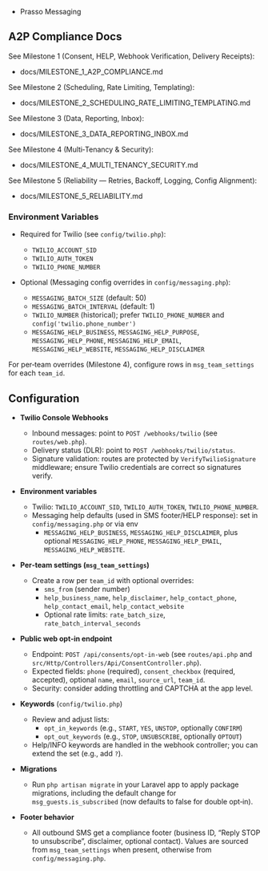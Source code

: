 * Prasso Messaging

## A2P Compliance Docs

See Milestone 1 (Consent, HELP, Webhook Verification, Delivery Receipts):

- docs/MILESTONE_1_A2P_COMPLIANCE.md

See Milestone 2 (Scheduling, Rate Limiting, Templating):

- docs/MILESTONE_2_SCHEDULING_RATE_LIMITING_TEMPLATING.md

See Milestone 3 (Data, Reporting, Inbox):

- docs/MILESTONE_3_DATA_REPORTING_INBOX.md

See Milestone 4 (Multi‑Tenancy & Security):

- docs/MILESTONE_4_MULTI_TENANCY_SECURITY.md

See Milestone 5 (Reliability — Retries, Backoff, Logging, Config Alignment):

- docs/MILESTONE_5_RELIABILITY.md

### Environment Variables

- Required for Twilio (see `config/twilio.php`):
  - `TWILIO_ACCOUNT_SID`
  - `TWILIO_AUTH_TOKEN`
  - `TWILIO_PHONE_NUMBER`

- Optional (Messaging config overrides in `config/messaging.php`):
  - `MESSAGING_BATCH_SIZE` (default: 50)
  - `MESSAGING_BATCH_INTERVAL` (default: 1)
  - `TWILIO_NUMBER` (historical); prefer `TWILIO_PHONE_NUMBER` and `config('twilio.phone_number')`
  - `MESSAGING_HELP_BUSINESS`, `MESSAGING_HELP_PURPOSE`, `MESSAGING_HELP_PHONE`, `MESSAGING_HELP_EMAIL`, `MESSAGING_HELP_WEBSITE`, `MESSAGING_HELP_DISCLAIMER`

For per‑team overrides (Milestone 4), configure rows in `msg_team_settings` for each `team_id`.

## Configuration

- **Twilio Console Webhooks**
  - Inbound messages: point to `POST /webhooks/twilio` (see `routes/web.php`).
  - Delivery status (DLR): point to `POST /webhooks/twilio/status`.
  - Signature validation: routes are protected by `VerifyTwilioSignature` middleware; ensure Twilio credentials are correct so signatures verify.

- **Environment variables**
  - Twilio: `TWILIO_ACCOUNT_SID`, `TWILIO_AUTH_TOKEN`, `TWILIO_PHONE_NUMBER`.
  - Messaging help defaults (used in SMS footer/HELP response): set in `config/messaging.php` or via env
    - `MESSAGING_HELP_BUSINESS`, `MESSAGING_HELP_DISCLAIMER`, plus optional `MESSAGING_HELP_PHONE`, `MESSAGING_HELP_EMAIL`, `MESSAGING_HELP_WEBSITE`.

- **Per‑team settings (`msg_team_settings`)**
  - Create a row per `team_id` with optional overrides:
    - `sms_from` (sender number)
    - `help_business_name`, `help_disclaimer`, `help_contact_phone`, `help_contact_email`, `help_contact_website`
    - Optional rate limits: `rate_batch_size`, `rate_batch_interval_seconds`

- **Public web opt‑in endpoint**
  - Endpoint: `POST /api/consents/opt-in-web` (see `routes/api.php` and `src/Http/Controllers/Api/ConsentController.php`).
  - Expected fields: `phone` (required), `consent_checkbox` (required, accepted), optional `name`, `email`, `source_url`, `team_id`.
  - Security: consider adding throttling and CAPTCHA at the app level.

- **Keywords** (`config/twilio.php`)
  - Review and adjust lists:
    - `opt_in_keywords` (e.g., `START`, `YES`, `UNSTOP`, optionally `CONFIRM`)
    - `opt_out_keywords` (e.g., `STOP`, `UNSUBSCRIBE`, optionally `OPTOUT`)
  - Help/INFO keywords are handled in the webhook controller; you can extend the set (e.g., add `?`).

- **Migrations**
  - Run `php artisan migrate` in your Laravel app to apply package migrations, including the default change for `msg_guests.is_subscribed` (now defaults to false for double opt‑in).

- **Footer behavior**
  - All outbound SMS get a compliance footer (business ID, “Reply STOP to unsubscribe”, disclaimer, optional contact). Values are sourced from `msg_team_settings` when present, otherwise from `config/messaging.php`.
